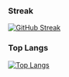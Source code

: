 ### Streak
[![GitHub Streak](https://github-readme-streak-stats.herokuapp.com/?user=ShintaroOba)](https://git.io/streak-stats)

### Top Langs
[![Top Langs](https://github-readme-stats.vercel.app/api/top-langs/?username=ShintaroOba&count_private=true&layout=compact)](https://github.com/anuraghazra/github-readme-stats)
